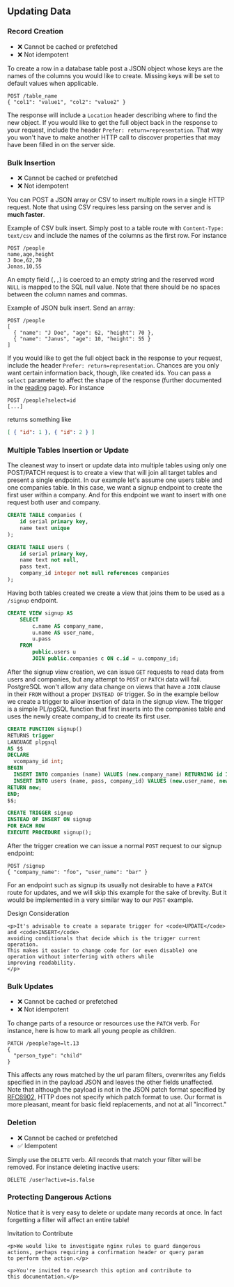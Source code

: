 ## Updating Data

### Record Creation

* ❌ Cannot be cached or prefetched
* ❌ Not idempotent

To create a row in a database table post a JSON object whose keys
are the names of the columns you would like to create. Missing keys
will be set to default values when applicable.

```HTTP
POST /table_name
{ "col1": "value1", "col2": "value2" }
```

The response will include a `Location` header describing where to
find the new object. If you would like to get the full object back
in the response to your request, include the header `Prefer:
return=representation`. That way you won't have to make another
HTTP call to discover properties that may have been filled in on
the server side.

### Bulk Insertion

* ❌ Cannot be cached or prefetched
* ❌ Not idempotent

You can POST a JSON array or CSV to insert multiple rows in a single
HTTP request. Note that using CSV requires less parsing on the server
and is **much faster**.

Example of CSV bulk insert. Simply post to a table route with
`Content-Type: text/csv` and include the names of the columns as
the first row. For instance

```HTTP
POST /people
name,age,height
J Doe,62,70
Jonas,10,55
```

An empty field (`,,`) is coerced to an empty string and the reserved
word `NULL` is mapped to the SQL null value. Note that there should
be no spaces between the column names and commas.

Example of JSON bulk insert. Send an array:

```HTTP
POST /people
[
  { "name": "J Doe", "age": 62, "height": 70 },
  { "name": "Janus", "age": 10, "height": 55 }
]
```

If you would like to get the full object back in the response to
your request, include the header `Prefer: return=representation`.
Chances are you only want certain information back, though, like
created ids. You can pass a `select` parameter to affect the shape
of the response (further documented in the [reading](/api/reading/)
page). For instance

```HTTP
POST /people?select=id
[...]
```
returns something like
```json
[ { "id": 1 }, { "id": 2 } ]
```

### Multiple Tables Insertion or Update

The cleanest way to insert or update data into multiple tables using only one POST/PATCH request
is to create a view that will join all target tables and present a single endpoint.
In our example let's assume one users table and one companies table.
In this case, we want a signup endpoint to create the first user within a company.
And for this endpoint we want to insert with one request both user and company.

```SQL
CREATE TABLE companies (
    id serial primary key,
    name text unique
);

CREATE TABLE users (
    id serial primary key,
    name text not null,
    pass text,
    company_id integer not null references companies
);
```

Having both tables created we create a view that joins them to be used
as a ```/signup``` endpoint.

```SQL
CREATE VIEW signup AS
    SELECT
        c.name AS company_name,
        u.name AS user_name,
        u.pass
    FROM
        public.users u
        JOIN public.companies c ON c.id = u.company_id;

```

After the signup view creation, we can issue ```GET``` requests to read data
from users and companies, but any attempt to ```POST``` or ```PATCH``` data will fail.
PostgreSQL won't allow any data change on views that have a ```JOIN``` 
clause in their ```FROM``` without a proper ```INSTEAD OF``` trigger.
So in the example bellow we create a trigger to allow insertion of data in the signup view.
The trigger is a simple PL/pgSQL function that first inserts into the companies table and
uses the newly create company_id to create its first user.


```SQL
CREATE FUNCTION signup()
RETURNS trigger
LANGUAGE plpgsql
AS $$
DECLARE
  vcompany_id int;
BEGIN
  INSERT INTO companies (name) VALUES (new.company_name) RETURNING id INTO vcompany_id;
  INSERT INTO users (name, pass, company_id) VALUES (new.user_name, new.pass, vcompany_id);
RETURN new;
END;
$$;

CREATE TRIGGER signup
INSTEAD OF INSERT ON signup
FOR EACH ROW
EXECUTE PROCEDURE signup();
```

After the trigger creation we can issue a normal ```POST``` request to our signup endpoint:

```HTTP
POST /signup
{ "company_name": "foo", "user_name": "bar" }
```

For an endpoint such as signup its usually not desirable to have a ```PATCH``` route for updates,
and we will skip this example for the sake of brevity. But it would be implemented in a very
similar way to our ```POST``` example.

<div class="admonition note">
    <p class="admonition-title">Design Consideration</p>

    <p>It's advisable to create a separate trigger for <code>UPDATE</code> and <code>INSERT</code>
    avoiding conditionals that decide which is the trigger current operation.
    This makes it easier to change code for (or even disable) one operation without interfering with others while
    improving readability.
    </p>
</div>

### Bulk Updates

* ❌ Cannot be cached or prefetched
* ❌ Not idempotent

To change parts of a resource or resources use the `PATCH` verb.
For instance, here is how to mark all young people as children.

```HTTP
PATCH /people?age=lt.13
{
  "person_type": "child"
}
```

This affects any rows matched by the url param filters, overwrites
any fields specified in in the payload JSON and leaves the other
fields unaffected. Note that although the payload is not in the
JSON patch format specified by
[RFC6902](https://tools.ietf.org/html/rfc6902), HTTP does not specify
which patch format to use. Our format is more pleasant, meant for
basic field replacements, and not at all "incorrect."

### Deletion

* ❌ Cannot be cached or prefetched
* ✅ Idempotent

Simply use the `DELETE` verb. All records that match your filter
will be removed. For instance deleting inactive users:

```HTTP
DELETE /user?active=is.false
```

### Protecting Dangerous Actions

Notice that it is very easy to delete or update many records at
once. In fact forgetting a filter will affect an entire table!

<div class="admonition warning">
    <p class="admonition-title">Invitation to Contribute</p>

    <p>We would like to investigate nginx rules to guard dangerous
    actions, perhaps requiring a confirmation header or query param
    to perform the action.</p>

    <p>You're invited to research this option and contribute to
    this documentation.</p>
</div>

